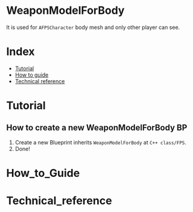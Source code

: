 # WeaponModelForBody
It is used for `AFPSCharacter` body mesh and only other player can see.

# Index
- [Tutorial](#_Tutorial)
- [How to guide](#_How_to_Guide)
- [Technical reference](#_Technical_reference)

# Tutorial
## How to create a new WeaponModelForBody BP
1. Create a new Blueprint inherits `WeaponModelForBody` at `C++ class/FPS`.
2. Done!

# How_to_Guide


# Technical_reference